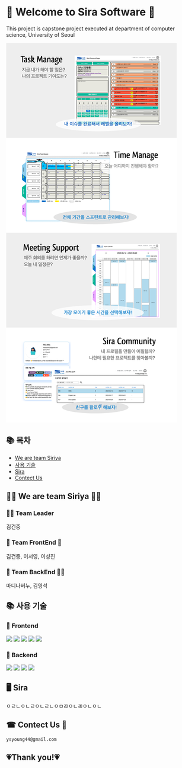 # 👋 Welcome to Sira Software 👋

<p>
    This project is capstone project executed at department of computer science, University of Seoul
</p>

<img alt="Sira 대표 소개 이미지" src="https://raw.githubusercontent.com/Uos-Siriya/Sira/main/Sira.png">

## 📚 목차
* [We are team Siriya](#-we-are-team-siriya-) 
* [사용 기술](#-사용-기술) 
* [Sira](#sira-) 
* [Contect Us](#-contect-us-) 

## 🤷‍♀️ We are team Siriya 🤷‍♂️

### 🏋🏽 Team Leader
김건중

### 🧌 Team FrontEnd 🧌
김건중, 이서영, 이성진

### 🦹 Team BackEnd 🦹‍♀️
마디나버누, 김영석

## 📚 사용 기술

### 🥕 Frontend
<div>
    <img src="https://img.shields.io/badge/react-61DAFB?style=for-the-badge&logo=react&logoColor=black">
    <img src="https://img.shields.io/badge/styledcomponents-DB7093?style=for-the-badge&logo=styledcomponents&logoColor=white">
    <img src="https://img.shields.io/badge/redux-764ABC?style=for-the-badge&logo=redux&logoColor=white">
    <img src="https://img.shields.io/badge/reduxsaga-999999?style=for-the-badge&logo=reduxsaga&logoColor=white">
    <img src="https://img.shields.io/badge/javascript-F7DF1E?style=for-the-badge&logo=javascript&logoColor=black">
</div>

### 📌 Backend
<div>
    <img src="https://img.shields.io/badge/django-092E20?style=for-the-badge&logo=django&logoColor=white">
    <img src="https://img.shields.io/badge/mysql-4479A1?style=for-the-badge&logo=mysql&logoColor=white">
    <img src="https://img.shields.io/badge/amazonaws-232F3E?style=for-the-badge&logo=amazonaws&logoColor=white">
    <img src="https://img.shields.io/badge/python-3776AB?style=for-the-badge&logo=python&logoColor=white">
</div>

## 🖥️ Sira
ㅇㄹㄴㅇㄴㄹㅇㄴㄹㄴㅇㅁㄻㅇㄴㄻㅇㄴㅇㄴ


## ☎ Contect Us 📧
    ysyoung44@gmail.com


## 💗Thank you!💗
